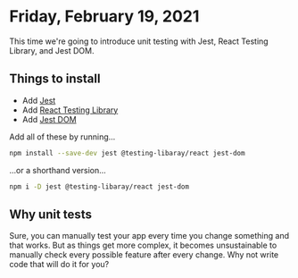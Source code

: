 # Friday, February 19, 2021

This time we're going to introduce unit testing with Jest, React Testing Library, and Jest DOM.

## Things to install

* Add [Jest](https://jestjs.io/docs/en/getting-started.html)
* Add [React Testing Library](https://testing-library.com/docs/react-testing-library/intro/)
* Add [Jest DOM](https://github.com/testing-library/jest-dom)

Add all of these by running...
```bash
npm install --save-dev jest @testing-libaray/react jest-dom
```
...or a shorthand version...
```bash
npm i -D jest @testing-libaray/react jest-dom
```

## Why unit tests

Sure, you can manually test your app every time you change something and that works. But as things get more complex, it becomes unsustainable to manually check every possible feature after every change. Why not write code that will do it for you?
